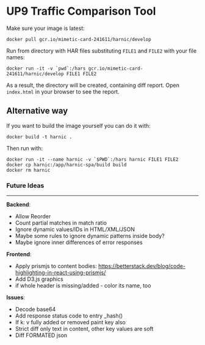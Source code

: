 # UP9 Traffic Comparison Tool

Make sure your image is latest:
```shell
docker pull gcr.io/mimetic-card-241611/harnic/develop
```

Run from directory with HAR files substituting `FILE1` and `FILE2` with your file names:

```shell
docker run -it -v `pwd`:/hars gcr.io/mimetic-card-241611/harnic/develop FILE1 FILE2
```

As a result, the directory will be created, containing diff report. Open `index.html` in your browser to see the report.

## Alternative way
If you want to build the image yourself you can do it with:

```
docker build -t harnic .
```

Then run with:
```
docker run -it --name harnic -v `$PWD`:/hars harnic FILE1 FILE2
docker cp harnic:/app/harnic-spa/build build
docker rm harnic
```


### Future Ideas

---

**Backend**:
- Allow Reorder
- Count partial matches in match ratio
- Ignore dynamic values/IDs in HTML/XML/JSON
- Maybe some rules to ignore dynamic patterns inside body?
- Maybe ignore inner differences of error responses


**Frontend**:

- Apply prismjs to content bodies: https://betterstack.dev/blog/code-highlighting-in-react-using-prismjs/
- Add D3.js graphics
- if whole header is missing/added - color its name, too


**Issues**:
- Decode base64
- Add response status code to entry _hash()
- If k: v fully added or removed paint key also
- Strict diff only text in content, other key values are soft
- Diff FORMATED json
